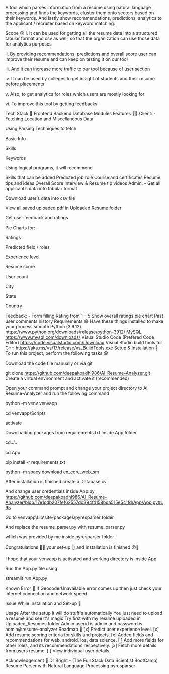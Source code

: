 A tool which parses information from a resume using natural language processing and finds the keywords, cluster them onto sectors based on their keywords. And lastly show recommendations, predictions, analytics to the applicant / recruiter based on keyword matching.

Scope 😲
i. It can be used for getting all the resume data into a structured tabular format and csv as well, so that the organization can use those data for analytics purposes

ii. By providing recommendations, predictions and overall score user can improve their resume and can keep on testing it on our tool

iii. And it can increase more traffic to our tool because of user section

iv. It can be used by colleges to get insight of students and their resume before placements

v. Also, to get analytics for roles which users are mostly looking for

vi. To improve this tool by getting feedbacks

Tech Stack 🍻
Frontend
Backend
Database
Modules
Features 🤦‍♂️
Client: -
Fetching Location and Miscellaneous Data

Using Parsing Techniques to fetch

Basic Info

Skills

Keywords

Using logical programs, it will recommend

Skills that can be added
Predicted job role
Course and certificates
Resume tips and ideas
Overall Score
Interview & Resume tip videos
Admin: -
Get all applicant’s data into tabular format

Download user’s data into csv file

View all saved uploaded pdf in Uploaded Resume folder

Get user feedback and ratings

Pie Charts for: -

Ratings

Predicted field / roles

Experience level

Resume score

User count

City

State

Country

Feedback: -
Form filling
Rating from 1 – 5
Show overall ratings pie chart
Past user comments history
Requirements 😅
Have these things installed to make your process smooth
Python (3.9.12) https://www.python.org/downloads/release/python-3912/
MySQL https://www.mysql.com/downloads/
Visual Studio Code (Prefered Code Editor) https://code.visualstudio.com/Download
Visual Studio build tools for C++ https://aka.ms/vs/17/release/vs_BuildTools.exe
Setup & Installation 👀
To run this project, perform the following tasks 😨

Download the code file manually or via git

git clone https://github.com/deepakpadhi986/AI-Resume-Analyzer.git
Create a virtual environment and activate it (recommended)

Open your command prompt and change your project directory to AI-Resume-Analyzer and run the following command

python -m venv venvapp

cd venvapp/Scripts

activate

Downloading packages from requirements.txt inside App folder

cd../..

cd App

pip install -r requirements.txt

python -m spacy download en_core_web_sm

After installation is finished create a Database cv

And change user credentials inside App.py https://github.com/deepakpadhi986/AI-Resume-Analyzer/blob/17e1cdb207fef62557dc394f4158bda515e541fd/App/App.py#L95

Go to venvapp\Lib\site-packages\pyresparser folder

And replace the resume_parser.py with resume_parser.py

which was provided by me inside pyresparser folder

Congratulations 🥳😱 your set-up 👆 and installation is finished 😵🤯

I hope that your venvapp is activated and working directory is inside App

Run the App.py file using

streamlit run App.py

Known Error 🤪
If GeocoderUnavailable error comes up then just check your internet connection and network speed

Issue While Installation and Set-up 🤧


Usage
After the setup it will do stuff's automatically
You just need to upload a resume and see it's magic
Try first with my resume uploaded in Uploaded_Resumes folder
Admin userid is admin and password is admin@resume-analyzer
Roadmap 🛵
[x] Predict user experience level.
[x] Add resume scoring criteria for skills and projects.
[x] Added fields and recommendations for web, android, ios, data science.
[ ] Add more fields for other roles, and its recommendations respectively.
[x] Fetch more details from users resume.
[ ] View individual user details.


Acknowledgement 🤗
Dr Bright - (The Full Stack Data Scientist BootCamp)
Resume Parser with Natural Language Processing
pyresparser
